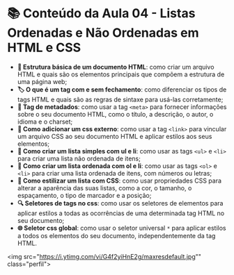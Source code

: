 # 📚 Conteúdo da Aula 04 - Listas Ordenadas e Não Ordenadas em HTML e CSS


- **📝 Estrutura básica de um documento HTML**: como criar um arquivo HTML e quais são os elementos principais que compõem a estrutura de uma página web;
- **🏷️ O que é um tag com e sem fechamento**: como diferenciar os tipos de tags HTML e quais são as regras de sintaxe para usá-las corretamente;
- **🔖 Tag de metadados**: como usar a tag `<meta>` para fornecer informações sobre o seu documento HTML, como o título, a descrição, o autor, o idioma e o charset;
- **🎨 Como adicionar um css externo**: como usar a tag `<link>` para vincular um arquivo CSS ao seu documento HTML e aplicar estilos aos seus elementos;
- **📃 Como criar um lista simples com ul e li**: como usar as tags `<ul>` e `<li>` para criar uma lista não ordenada de itens;
- **🔢 Como criar um lista ordenada com ol e li**: como usar as tags `<ol>` e `<li>` para criar uma lista ordenada de itens, com números ou letras;
- **👗 Como estilizar um lista com CSS**: como usar propriedades CSS para alterar a aparência das suas listas, como a cor, o tamanho, o espaçamento, o tipo de marcador e a posição;
- **🔍 Seletores de tags no css**: como usar os seletores de elementos para aplicar estilos a todas as ocorrências de uma determinada tag HTML no seu documento;
- **🌐 Seletor css global**: como usar o seletor universal `*` para aplicar estilos a todos os elementos do seu documento, independentemente da tag HTML.


<img src="https://i.ytimg.com/vi/G4f2yiHnE2g/maxresdefault.jpg"" class="perfil">